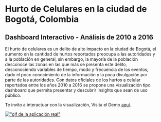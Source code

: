 # Hurto de Celulares en la ciudad de Bogotá, Colombia
## Dashboard Interactivo - Análisis de 2010 a 2016

El hurto de celulares es un delito de alto impacto en la ciudad de Bogotá, el aumento en la cantidad de hurtos reportados
preocupa a las autoridades y a la población en general, sin embargo, la mayoría de la población desconoce las zonas en las que
más se presenta este delito, desconociendo variables de tiempo, modo y frecuencia de los eventos, dado el poco conocimiento de la
información y la poca divulgación por parte de las autoridades. Con datos oficiales de los hurtos a celular reportados entre los años
2010 a 2016 se propone una visualización tipo dashboard que permita presentar y descubrir insights que sean de uso público.

Te invito a interactuar con la visualización, Visita el Demo [aquí](https://jairoruizsaenz.github.io/dashboard-hurto-celulares/).

[!["gif de la aplicación real"](dashboard-hurto-celulares/img/Animación.gif)](https://jairoruizsaenz.github.io/dashboard-hurto-celulares/)
